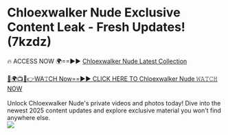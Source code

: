 # Chloexwalker Nude Exclusive Content Leak - Fresh Updates! (7kzdz)

🔥 ACCESS NOW 🌍==►► <a href="https://tinyurl.com/yc657z5k" rel="nofollow">Chloexwalker Nude Latest Collection</a>
<br><br>
[🔴🌍📺📱👉WA𝚃CH Now==►► CLICK HERE TO Chloexwalker Nude 𝚆𝙰𝚃𝙲𝙷 NOW](https://tinyurl.com/yc657z5k)
<br><br>
Unlock Chloexwalker Nude's private videos and photos today! Dive into the newest 2025 content updates and explore exclusive material you won’t find anywhere else.
<br>
<a href="https://tinyurl.com/yc657z5k" rel="nofollow" data-target="animated-image.originalLink"><img src="https://camo.githubusercontent.com/8a4f000d20f83aca3bf7ec5f350d767afa0574a8a352519fd8cfa583a6f93a33/68747470733a2f2f692e696d6775722e636f6d2f644a486b345a712e676966" data-canonical-src="https://i.imgur.com/dJHk4Zq.gif" style="max-width: 100%; display: inline-block;" data-target="animated-image.originalImage"></a>
<br>
